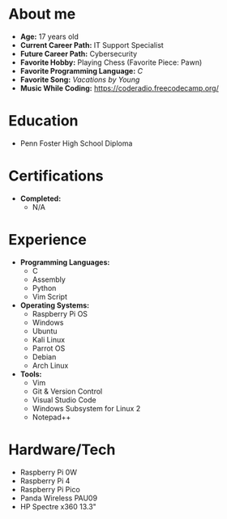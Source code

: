 # About me

- **Age:** 17 years old
- **Current Career Path:** IT Support Specialist
- **Future Career Path:** Cybersecurity
- **Favorite Hobby:** Playing Chess (Favorite Piece: Pawn)
- **Favorite Programming Language:** *C*
- **Favorite Song:** *Vacations by Young*
- **Music While Coding:** https://coderadio.freecodecamp.org/

# Education
- Penn Foster High School Diploma

# Certifications
- **Completed:**
  - N/A

# Experience

- **Programming Languages:**
  - C
  - Assembly
  - Python
  - Vim Script
- **Operating Systems:**
  - Raspberry Pi OS
  - Windows
  - Ubuntu
  - Kali Linux
  - Parrot OS
  - Debian
  - Arch Linux
- **Tools:**
  - Vim
  - Git & Version Control
  - Visual Studio Code
  - Windows Subsystem for Linux 2
  - Notepad++

# Hardware/Tech
  - Raspberry Pi 0W
  - Raspberry Pi 4
  - Raspberry Pi Pico
  - Panda Wireless PAU09
  - HP Spectre x360 13.3"
